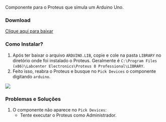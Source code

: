 Componente para o Proteus que simula um Arduino Uno.

### Download

[Clique aqui para baixar](http://www.microcontrolandos.com.br/link/arduino-uno-proteus)

### Como Instalar?

1. Após ter baixar o arquivo `ARDUINO.LIB`, copie e cole na pasta `LIBRARY` no diretório onde foi instalado o Proteus. Geralmente é `C:\Program Files (x86)\Labcenter Electronics\Proteus 8 Professional\LIBRARY`.
2. Feito isso, reabra o Proteus e busque no `Pick Devices` o componente digitando `arduino`.

![](http://www.microcontrolandos.com.br/github/ARDUINO_UNO_PROTEUS/2.png)

### Problemas e Soluções

1. O componente não aparece no `Pick Devices`:
	- Tente executar o Proteus como Administrador.